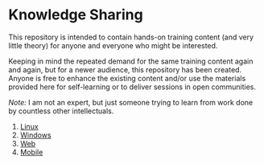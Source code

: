 # Knowledge Sharing

This repository is intended to contain hands-on training content (and very little theory) for anyone and everyone who might be interested. 

Keeping in mind the repeated demand for the same training content again and again, but for a newer audience, this repository has been created. Anyone is free to enhance the existing content and/or use the materials provided here for self-learning or to deliver sessions in open communities.

*Note:* I am not an expert, but just someone trying to learn from work done by countless other intellectuals.

1. [Linux](Linux/README.md)
2. [Windows](Windows/README.md)
3. [Web](Web/README.md)
4. [Mobile](Mobile/README.md)